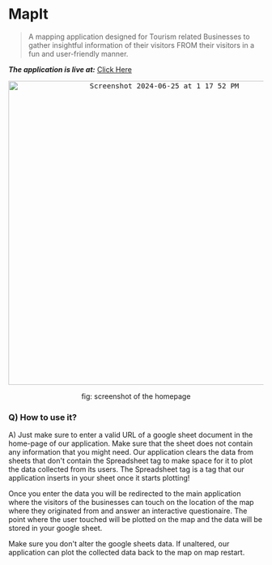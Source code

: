 # MapIt
> A mapping application designed for Tourism related Businesses to gather insightful information of their visitors FROM their visitors in a fun and user-friendly manner.  
  
  
_**The application is live at:**_ [Click Here](https://georgey764.github.io/MapIt/home-page.html)  
  
<div align="center"><kbd><img width="600" alt="Screenshot 2024-06-25 at 1 17 52 PM" src="https://github.com/Georgey764/MapIt/assets/127057827/73841e4d-aac6-4eb4-a90a-f9402f793719"></kbd><br/><p><italics>fig: screenshot of the homepage</italics></p></div>  

  
### Q) How to use it?
A) Just make sure to enter a valid URL of a google sheet document in the home-page of our application. Make sure that the sheet does not contain any information that you might need. Our application clears the data from sheets that don't contain the Spreadsheet tag to make space for it to plot the data collected from its users. The Spreadsheet tag is a tag that our application inserts in your sheet once it starts plotting!

Once you enter the data you will be redirected to the main application where the visitors of the businesses can touch on the location of the map where they originated from and answer an interactive questionaire. The point where the user touched will be plotted on the map and the data will be stored in your google sheet.

Make sure you don't alter the google sheets data. If unaltered, our application can plot the collected data back to the map on map restart.
